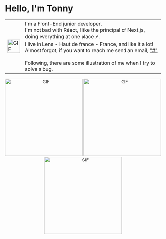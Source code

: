 # Hello, I'm Tonny

<table>
  <tr>
    <td>
      <img width="100%" alt="GIF" src="https://i.giphy.com/media/v1.Y2lkPTc5MGI3NjExcDV1ZGllbnRhNXJydHE2ZzRlampqNHhldnFobmZ1NW5ia21jZW15eiZlcD12MV9pbnRlcm5hbF9naWZfYnlfaWQmY3Q9Zw/VbnUQpnihPSIgIXuZv/giphy.gif"/>
    </td>
    <td>
      I'm a Front-End junior developer.<br/>
      I'm not bad with Réact, I like the principal of Next.js, doing everything at one place ⚡️.<br/>
      I live in Lens - Haut de france - France, and like it a lot!<br/>
      Almost forgot, if you want to reach me send an email,
      <a href="mailto:"#"?subject=Bonjour!">
       "#"
      </a>
      <br/><br/>
      Following, there are some illustration of me when I try to solve a bug.
    </td>
  </tr>
</table>


<p align="center">
<img height="250px" alt="GIF" src="https://i.giphy.com/media/v1.Y2lkPTc5MGI3NjExNGYyanp2dmZhZHU4cmp4dTZ5ZGRpYTM5ZWNxZHV2MWkwOWJqM2ltMCZlcD12MV9pbnRlcm5hbF9naWZfYnlfaWQmY3Q9Zw/8vQSQ3cNXuDGo/giphy.gif"/>
<img height="250px" alt="GIF" src="https://i.giphy.com/media/v1.Y2lkPTc5MGI3NjExY3l3MXdqZWI2czM0M2o4NDdhcnhwdWdhc3psbGVuYWxsOW4wMmY4OCZlcD12MV9pbnRlcm5hbF9naWZfYnlfaWQmY3Q9Zw/tBxyh2hbwMiqc/giphy.gif"/>
<img height="250px" alt="GIF" src="https://i.giphy.com/media/v1.Y2lkPTc5MGI3NjExdHphbWNrd2ZraXoxcndienl3ajhiMTljOHVucnBsZ3lud2xvYnNodiZlcD12MV9pbnRlcm5hbF9naWZfYnlfaWQmY3Q9Zw/Md4xQfuJeTtx6/giphy.gif"/>
</p>

